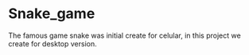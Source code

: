 # Snake_game
The famous game snake was initial create for celular, in this project we create for desktop version.
